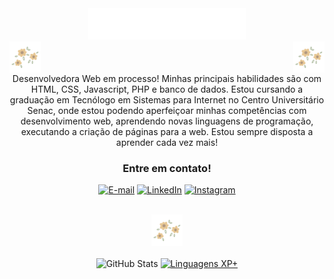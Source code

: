 <div align="center">
<img src="src/img/result.gif" height="50px">   </img>
</div>

<div display="flex">
        <img src="src/img/download (1).gif" height="50px" width="auto" align="left">
        </img>
        <img src="src/img/download (1).gif" height="50px" align="right">
        </img>
</div>

<div align="center">
    <br>
    <br>
    <br>
        Desenvolvedora Web em processo! Minhas principais habilidades são com HTML,
        CSS, Javascript, PHP e banco de dados. Estou cursando a graduação em Tecnólogo
        em Sistemas para Internet no Centro Universitário Senac, onde estou podendo
        aperfeiçoar minhas competências com desenvolvimento web, aprendendo novas
        linguagens de programação, executando a criação de páginas para a web.
        Estou sempre disposta a aprender cada vez mais!
</div>

<div align="center">
<h3 align="center">Entre em contato!</h3>

[![E-mail](https://img.shields.io/badge/-Email-fff?style=for-the-badge&logo=microsoft-outlook&logoColor=FF00F6&color:000)](mailto:yaascarol@hotmail.com)
[![LinkedIn](https://img.shields.io/badge/-LinkedIn-fff?style=for-the-badge&logo=linkedin&logoColor=FF00F6&color:000)](https://www.linkedin.com/in/#/)
[![Instagram](https://img.shields.io/badge/-Instagram-fff?style=for-the-badge&logo=instagram&logoColor=FF00F6&color:000)](https://www.instagram.com/yasm.nc/)
</div>
    <br>
    <div align="center"><img src="src/img/download (1).gif" height="50px" width="auto"></div>
    <br>
<div style="text-align: center;" align="center">
  <img src="https://github-readme-stats-git-masterrstaa-rickstaa.vercel.app/api?username=yaascarol&hide_title=true&show_icons=true&include_all_commits=false&count_private=true&line_height=25&hide=issues&bg_color=fff&title_color=02d600&text_color=000&border_radius=3&border_color=36123c&icon_color=02d600&theme=jolly" alt="GitHub Stats">

  <a href="https://github.com/yaascarol/github-readme-stats">
    <img src="https://github-readme-stats-git-masterrstaa-rickstaa.vercel.app/api/top-langs/?username=yaascarol&line_height=10&card_width=290&layout=compact&hide_title=false&count_private=true&langs_count=4&show_icons=true&title_color=02d600&hide=html,scss,less&bg_color=fff&text_color=000&border_radius=3&border_color=561760&count_private=true" alt="Linguagens XP+">
  </a>
</div>
